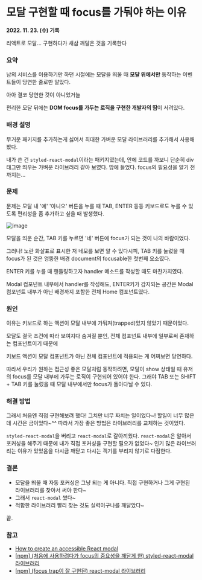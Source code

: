 # 모달 구현할 때 focus를 가둬야 하는 이유
**2022. 11. 23. (수) 기록**

리액트로 모달... 구현하다가 새삼 깨달은 것을 기록한다

### 요약
남의 서비스를 이용하기만 하던 시절에는 모달을 띄울 때 **모달 위에서만** 동작하는 이벤트들이 당연한 줄로만 알았다.

아아 결코 당연한 것이 아니었거늘

편리한 모달 뒤에는 **DOM focus를 가두는 로직을 구현한 개발자의 땀**이 서려있다.

### 배경 설명
무거운 패키지를 추가하는게 싫어서 최대한 가벼운 모달 라이브러리를 추가해서 사용해봤다.

내가 쓴 건 `styled-react-modal`이라는 패키지였는데, 안에 코드를 까보니 단순히 div 태그만 띄우는 가벼운 라이브러리 같아 보였다. 맘에 들었다. focus의 필요성을 알기 전까지는...

### 문제
문제는 모달 내 '예' '아니오' 버튼을 누를 때 TAB, ENTER 등등 키보드로도 누를 수 있도록 편리성을 좀 추가하고 싶을 때 발생했다.

![image](https://user-images.githubusercontent.com/18097984/203450915-31650161-7993-4f27-91dd-2e87cdc52187.png)

모달을 띄운 순간, TAB 키를 누르면 '네' 버튼에 focus가 되는 것이 나의 바람이었다.

그러나! 노란 화살표로 표시한 저 네모를 보면 알 수 있다시피, TAB 키를 눌렀을 때 focus가 된 것은 엉뚱한 배경 document의 focusable한 첫번째 요소였다.

ENTER 키를 누를 때 핸들링하고자 handler 메소드를 작성할 때도 마찬가지였다.

Modal 컴포넌트 내부에서 handler를 작성해도, ENTER키가 감지되는 공간은 Modal 컴포넌트 내부가 아닌 배경까지 포함한 전체 Home 컴포넌트였다.

### 원인
이유는 키보드로 하는 액션이 모달 내부에 가둬져(trapped)있지 않았기 때문이었다.

모달도 결국 조건에 따라 보여지다 숨겨질 뿐인, 전체 컴포넌트 내부에 일부로써 존재하는 컴포넌트이기 때문에

키보드 액션이 모달 컴포넌트가 아닌 전체 컴포넌트에 적용되는 게 어찌보면 당연하다.

따라서 우리가 원하는 접근성 좋은 모달처럼 동작하려면, 모달이 show 상태일 때 유저의 focus를 모달 내부에 가두는 로직이 구현되어 있어야 한다. 그래야 TAB 또는 SHIFT + TAB 키를 눌렀을 때 모달 내부에서만 focus가 돌아다닐 수 있다.

### 해결 방법
그래서 처음엔 직접 구현해보려 했다! 그치만 너무 짜치는 일이었다~! 할일이 너무 많은데 시간은 금이었다~^^ 따라서 가장 좋은 방법은 라이브러리를 교체하는 것이었다.

`styled-react-modal`을 버리고 `react-modal`로 갈아끼웠다. `react-modal`은 알아서 포커싱을 해주기 때문에 내가 직접 포커싱을 구현할 필요가 없었다~ 인기 많은 라이브러리는 이유가 있었음을 다시금 깨닫고 다시는 객기를 부리지 않기로 다짐한다.

### 결론
* 모달을 띄울 때 자동 포커싱은 그냥 되는 게 아니다. 직접 구현하거나 그게 구현된 라이브러리를 찾아서 써야 한다~
* 그래서 `react-modal` 썼다~
* 적합한 라이브러리 빨리 찾는 것도 실력이구나를 깨달았다~

끝.

### 참고
* [How to create an accessible React modal](https://medium.com/@seif_ghezala/how-to-create-an-accessible-react-modal-5b87e6a27503)
* [[npm] (처음에 사용하려다가 focus의 중요성을 깨닫게 한) styled-react-modal 라이브러리](https://www.npmjs.com/package/styled-react-modal)
* [[npm] (focus trap이 잘 구현된) react-modal 라이브러리](https://www.npmjs.com/package/react-modal#installation)
